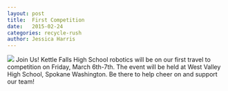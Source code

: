 ```yaml
---
layout: post
title:  First Competition
date:   2015-02-24
categories: recycle-rush
author: Jessica Harris
---
```

![](/images/IMG_0347.JPG)
Join Us!
Kettle Falls High School robotics will be on our first travel to competition on Friday, March 6th-7th. The event will be held at West Valley High School, Spokane Washington. Be there to help cheer on and support our team!
